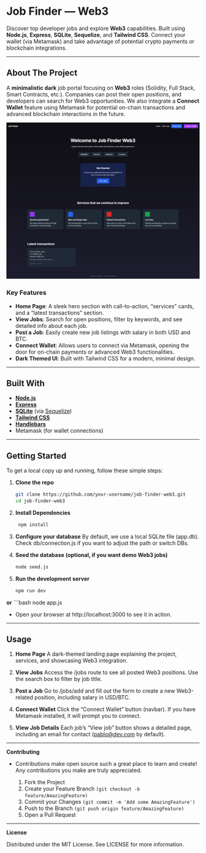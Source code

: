 # Job Finder — Web3

Discover top developer jobs and explore **Web3** capabilities. Built using **Node.js**, **Express**, **SQLite**, **Sequelize**, and **Tailwind CSS**. Connect your wallet (via Metamask) and take advantage of potential crypto payments or blockchain integrations.

---

## About The Project

A **minimalistic dark** job portal focusing on **Web3** roles (Solidity, Full Stack, Smart Contracts, etc.). Companies can post their open positions, and developers can search for Web3 opportunities. We also integrate a **Connect Wallet** feature using Metamask for potential on-chain transactions and advanced blockchain interactions in the future.

![Job Finder Web3 Screenshot](./screenshot.png)

### Key Features

- **Home Page**: A sleek hero section with call-to-action, “services” cards, and a “latest transactions” section.
- **View Jobs**: Search for open positions, filter by keywords, and see detailed info about each job.
- **Post a Job**: Easily create new job listings with salary in both USD and BTC.
- **Connect Wallet**: Allows users to connect via Metamask, opening the door for on-chain payments or advanced Web3 functionalities.
- **Dark Themed UI**: Built with Tailwind CSS for a modern, minimal design.

---

## Built With

- **[Node.js](https://nodejs.org/en/)**
- **[Express](https://expressjs.com/)**
- **[SQLite](https://www.sqlite.org/index.html)** (via [Sequelize](https://sequelize.org/))
- **[Tailwind CSS](https://tailwindcss.com/)**
- **[Handlebars](https://handlebarsjs.com/)**
- Metamask (for wallet connections)

---

## Getting Started

To get a local copy up and running, follow these simple steps:

1. **Clone the repo**
   ```bash
   git clone https://github.com/your-username/job-finder-web3.git
   cd job-finder-web3

2. **Install Dependencies**
   ```bash
    npm install

3.	**Configure your database**
By default, we use a local SQLite file (app.db). Check db/connection.js if you want to adjust the path or switch DBs.

4.	**Seed the database (optional, if you want demo Web3 jobs)**
    ```bash
    node seed.js

5.	**Run the development server**
    ```bash
    npm run dev

**or**
    ```bash
    node app.js

- Open your browser at http://localhost:3000 to see it in action.

---

## Usage

1.	**Home Page**
A dark-themed landing page explaining the project, services, and showcasing Web3 integration.

2.	**View Jobs**
Access the /jobs route to see all posted Web3 positions. Use the search box to filter by job title.

3.	**Post a Job**
Go to /jobs/add and fill out the form to create a new Web3-related position, including salary in USD/BTC.

4.	**Connect Wallet**
Click the “Connect Wallet” button (navbar). If you have Metamask installed, it will prompt you to connect.

5.	**View Job Details**
Each job’s “View job” button shows a detailed page, including an email for contact (pablo@dev.com by default).

---

**Contributing**

- Contributions make open source such a great place to learn and create! Any contributions you make are truly appreciated.

	1.	Fork the Project
	2.	Create your Feature Branch ```(git checkout -b feature/AmazingFeature)```
	3.	Commit your Changes ```(git commit -m 'Add some AmazingFeature')```
	4.	Push to the Branch ```(git push origin feature/AmazingFeature)```
	5.	Open a Pull Request

---

**License**

Distributed under the MIT License. See LICENSE for more information.
